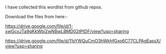 I have collected this wordlist from github repos.

  Download the files from here:-
  
  https://drive.google.com/file/d/1-xwGcxJTa9qKkWbi2wNBwLBMD02tPtDF/view?usp=sharing
  
  https://drive.google.com/file/d/11sYWQuCmO3hWkhfGxo6C77CLPAgEassX/view?usp=sharing
  
  
  
  
  
